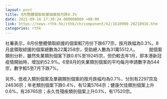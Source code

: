```yaml
---
layout: post
title: 8月整體領取綜援個案按月跌0.3%
date: 2021-09-16 17:30:24.000000000 +08:00
link: https://news.rthk.hk/rthk/ch/component/k2/1610900-20210916.htm
categories: rthk
---
```


社署表示，8月份整體領取綜援的個案較7月份下跌677宗，按月跌幅為0.3%。8月底領取綜援的個案總數為22萬258宗，受助總人數為31萬5512人。
　　 
就個案類別分析，雖然失業類別個案下跌0.6%至19245宗，但仍較去年1月，即本港新冠疫情開始時，增加約52.9%。6至8月的失業類別個案的平均每月申請數字為544宗，數字較5至7月下跌7%。

另外，低收入類別個案及單親類別個案的按月跌幅均為0.7%，分別有2297宗及24636宗；年老類別個案下跌0.4%，有12萬5764宗；健康欠佳類別個案上升0.6%，有26765宗；永久性殘疾類別個案上升0.1%，有17520宗。
